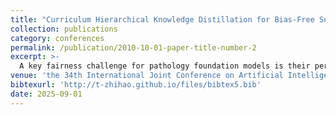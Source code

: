 ```yaml
---
title: "Curriculum Hierarchical Knowledge Distillation for Bias-Free Survival Prediction"
collection: publications
category: conferences
permalink: /publication/2010-10-01-paper-title-number-2
excerpt: >-
  A key fairness challenge for pathology foundation models is their performance drop-off on data-sparse patient groups, despite excelling on data-rich ones. To address this, we developed a method to effectively transfer knowledge from data-rich to data-poor domains. Our approach combines hierarchical knowledge distillation and curriculum learning, using "virtual samples" to progressively transfer knowledge from well-represented cases to under-represented ones, which significantly boosts model accuracy in data-sparse environments.
venue: 'the 34th International Joint Conference on Artificial Intelligence (IJCAI 2025), TBD'
bibtexurl: 'http://t-zhihao.github.io/files/bibtex5.bib'
date: 2025-09-01
---
```

